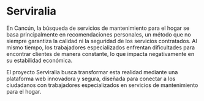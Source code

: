 # Serviralia
En Cancún, la búsqueda de servicios de mantenimiento para el hogar se basa principalmente en recomendaciones personales, un método que no siempre garantiza la calidad ni la seguridad de los servicios contratados. Al mismo tiempo, los trabajadores especializados enfrentan dificultades para encontrar clientes de manera constante, lo que impacta negativamente en su estabilidad económica.

El proyecto Serviralia busca transformar esta realidad mediante una plataforma web innovadora y segura, diseñada para conectar a los ciudadanos con trabajadores especializados en servicios de mantenimiento para el hogar.

